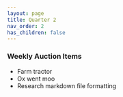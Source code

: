 ```yaml
---
layout: page
title: Quarter 2
nav_order: 2
has_children: false
---
```


### Weekly Auction Items

- Farm tractor
- Ox went moo
- Research markdown file formatting
